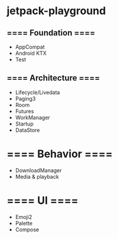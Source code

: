 # jetpack-playground

## ==== Foundation ====
- AppCompat
- Android KTX
- Test

## ==== Architecture ====
- Lifecycle/Livedata
- Paging3
- Room
- Futures
- WorkManager
- Startup
- DataStore

# ==== Behavior ====
- DownloadManager
- Media & playback

# ==== UI ====
- Emoji2
- Palette
- Compose